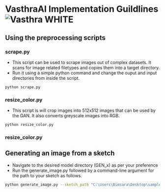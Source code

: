 # VasthraAI Implementation Guildlines![Vasthra WHITE](https://github.com/user-attachments/assets/e1ceb98c-de8a-43fb-9eb9-b66e95552177)

## Using the preprocessing scripts

### scrape.py

- This script can be used to scrape images out of complex datasets. It scans for image related filetypes and copies them into a target directory.
- Run it using a simple python command and change the ouput and input directories from inside the script.

```bash
python scrape.py
```

### resize_color.py

- This script is will crop images into 512x512 images that can be used by the GAN. It also converts greyscale images into RGB.

```bash
python resize_color.py
```

### resize_color.py

## Generating an image from a sketch

- Navigate to the desired model directory (GEN_x) as per your preference
- Run the generate_image.py followed by a command-line argument for the path to your sketch as follows.

```bash
python generate_image.py --sketch_path "C:\Users\Bimsara\Desktop\sample\sketch.png"
```
